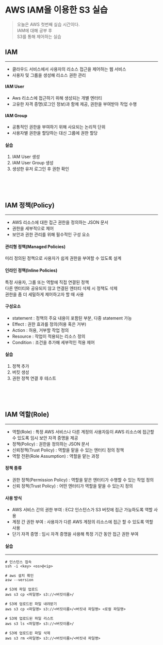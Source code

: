 # AWS IAM을 이용한 S3 실습

> 오늘은 AWS 첫번째 실습 시간이다.  
> IAM에 대해 공부 후  
> S3를 통해 제어하는 실습  

## IAM
*** 
- 클라우드 서비스에서 사용자의 리소스 접근을 제어하는 웹 서비스
- 사용자 및 그룹을 생성해 리소스 권한 관리

#### IAM User
- Aws 리소스에 접근하기 위해 생성되는 개별 엔터티
- 고유한 자격 증명(로그인 정보)과 함께 제공, 권한을 부여받아 작업 수행

#### IAM Group
- 공통적인 권한을 부여하기 위해 사요되는 논리적 단위
- 사용자별 권한을 할당하는 대신 그룹에 권한 할당

#### 실습
1. IAM User 생성
2. IAM User Group 생성
3. 생성한 유저 로그인 후 권한 확인

<div style="height: 50px;"></div>

## IAM 정책(Policy)
*** 
- AWS 리소스에 대한 접근 권한을 정의하는 JSON 문서
- 권한을 세부적으로 제어
- 보안과 권한 관리를 위해 필수적인 구성 요소

#### 관리형 정책(Managed Policies)
미리 정의된 정책으로 사용자가 쉽게 권한을 부여할 수 있도록 설계

#### 인라인 정책(Inline Policies)
특정 사용자, 그룹 또는 역할에 직접 연결된 정책  
다른 엔터티와 공유되지 않고 연결된 엔터티 삭제 시 정책도 삭제  
권한을 좀 더 세밀하게 제어하고자 할 때 사용

#### 구성요소
- statement : 정책의 주요 내용이 포함된 부분, 다중 statement 가능
- Effect : 권한 효과를 정의(허용 혹은 거부)
- Action : 허용, 거부할 작업 정의
- Resource : 작업이 적용되는 리소스 정의
- Condition : 조건을 추가해 세부적인 적용 제어

#### 실습
1. 정책 추가
2. 버킷 생성
3. 권한 정책 연결 후 테스트

<div style="height: 50px;"></div>

## IAM 역할(Role)
***
- 역할(Role) : 특정 AWS 서비스나 다른 계정의 사용자등이 AWS 리소스에 접근할 수 있도록 임시 보안 자격 증명을 제공
- 정책(Policy) : 권한을 정의하는 JSON 문서
- 신뢰정책(Trust Policy) : 역할을 맡을 수 있는 엔터티 정의 정책
- 역할 전환(Role Assumption) : 역할을 맡는 과정

#### 정책 종류
- 권한 정책(Permission Policy) : 역할을 맡은 엔터티가 수행할 수 있는 작업 정의
- 신뢰 정책(Trust Policy) : 어떤 엔터티가 역할을 맡을 수 있는지 정의

#### 사용 방식
- AWS 서비스 간의 권한 부여 : EC2 인스턴스가 S3 버킷에 접근 가능하도록 역할 사용
- 계정 간 권한 부여 : 사용자가 다른 AWS 계정의 리소스에 접근 할 수 있도록 역할 사용
- 단기 자격 증명 : 임시 자격 증명을 사용해 특정 기간 동안 접근 권한 부여

#### 실습
*** 
```shell
# 인스턴스 접속
ssh -i <key> <os>@<ip>

# aws 설치 확인
asw --version

# S3에 파일 업로드
aws s3 cp <파일명> s3://<버킷이름>/

# S3에 업로드된 파일 내려받기
aws s3 cp <파일명> s3://<버킷이름>/<버킷내 파일명> <로컬 파일명>

# S3에 업로드된 파일 리스트
aws s3 ls <파일명> s3://<버킷이름>/

# S3에 업로드된 파일 삭제
aws s3 rm <파일명> s3://<버킷이름>/<버킷내 파일명>
```
